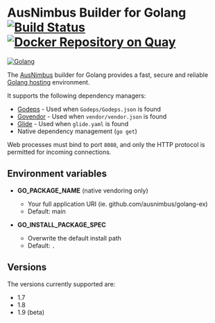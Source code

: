 # AusNimbus Builder for Golang [![Build Status](https://travis-ci.org/ausnimbus/s2i-golang.svg?branch=master)](https://travis-ci.org/ausnimbus/s2i-golang) [![Docker Repository on Quay](https://quay.io/repository/ausnimbus/s2i-golang/status "Docker Repository on Quay")](https://quay.io/repository/ausnimbus/s2i-golang)

[![Golang](https://user-images.githubusercontent.com/2239920/27288064-035dee24-5549-11e7-8ba9-7bcaa9d41055.jpg)](https://www.ausnimbus.com.au/)

The [AusNimbus](https://www.ausnimbus.com.au/) builder for Golang provides a fast, secure and reliable [Golang hosting](https://www.ausnimbus.com.au/languages/golang-hosting/) environment.

It supports the following dependency managers:

- [Godeps](https://github.com/tools/godep) - Used when `Godeps/Godeps.json` is found
- [Govendor](https://github.com/kardianos/govendor) - Used when `vendor/vendor.json` is found
- [Glide](https://github.com/Masterminds/glide) - Used when `glide.yaml` is found
- Native dependency management (`go get`)

Web processes must bind to port `8080`,
and only the HTTP protocol is permitted for incoming connections.

## Environment variables

* **GO_PACKAGE_NAME** (native vendoring only)

  * Your full application URI (ie. github.com/ausnimbus/golang-ex)
  * Default: main

* **GO_INSTALL_PACKAGE_SPEC**

  * Overwrite the default install path
  * Default: `.`

## Versions

The versions currently supported are:

- 1.7
- 1.8
- 1.9 (beta)
